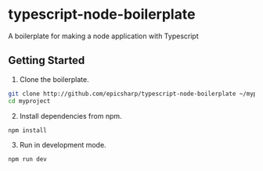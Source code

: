# typescript-node-boilerplate
A boilerplate for making a node application with Typescript

## Getting Started

1. Clone the boilerplate.
```bash
git clone http://github.com/epicsharp/typescript-node-boilerplate ~/myproject
cd myproject
```

2. Install dependencies from npm.
```bash
npm install
```

3. Run in development mode.
```bash
npm run dev
```
